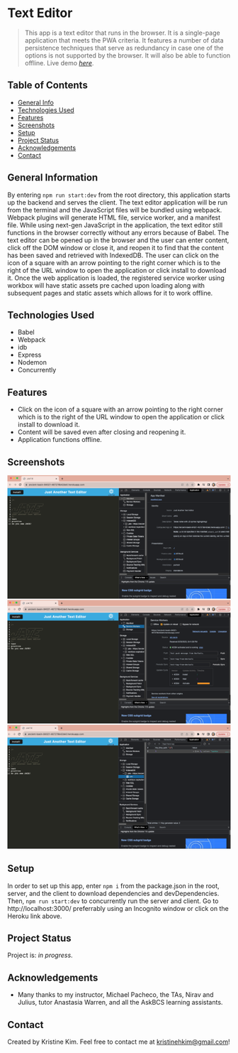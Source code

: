# Text Editor
> This app is a text editor that runs in the browser.  It is a single-page application that meets the PWA criteria.  It features a number of data persistence techniques that serve as redundancy in case one of the options is not supported by the browser.  It will also be able to function offline.
> Live demo [_here_](https://ancient-basin-84021-467278b42de0.herokuapp.com/). <!-- If you have the project hosted somewhere, include the link here. -->

## Table of Contents
* [General Info](#general-information)
* [Technologies Used](#technologies-used)
* [Features](#features)
* [Screenshots](#screenshots)
* [Setup](#setup)
* [Project Status](#project-status)
* [Acknowledgements](#acknowledgements)
* [Contact](#contact)
<!-- * [License](#license) -->


## General Information
By entering `npm run start:dev` from the root directory, this application starts up the backend and serves the client.  The text editor application will be run from the terminal and the JavaScript files will be bundled using webpack.  Webpack plugins will generate HTML file, service worker, and a manifest file.  While using next-gen JavaScript in the application, the text editor still functions in the browser correctly without any errors because of Babel.  The text editor can be opened up in the browser and the user can enter content, click off the DOM window or close it, and reopen it to find that the content has been saved and retrieved with IndexedDB.  The user can click on the icon of a square with an arrow pointing to the right corner which is to the right of the URL window to open the application or click install to download it.  Once the web application is loaded, the registered service worker using workbox will have static assets pre cached upon loading along with subsequent pages and static assets which allows for it to work offline.
<!-- You don't have to answer all the questions - just the ones relevant to your project. -->


## Technologies Used
- Babel
- Webpack
- idb
- Express
- Nodemon
- Concurrently


## Features
- Click on the icon of a square with an arrow pointing to the right corner which is to the right of the URL window to open the application or click install to download it.
- Content will be saved even after closing and reopening it.
- Application functions offline.


## Screenshots
![Example screenshot](./assets/jate.png)
![Example screenshot](./assets/jate2.png)
![Example screenshot](./assets/jate3.png)
<!-- If you have screenshots you'd like to share, include them here. -->


## Setup
In order to set up this app, enter `npm i` from the package.json in the  root, server, and the client to download dependencies and devDependencies.  Then, `npm run start:dev` to concurrently run the server and client.  Go to http://localhost:3000/ preferrably using an Incognito window or click on the Heroku link above.


## Project Status
Project is: _in progress_.


## Acknowledgements
- Many thanks to my instructor, Michael Pacheco, the TAs, Nirav and Julius, tutor Anastasia Warren, and all the AskBCS learning assistants.

## Contact
Created by Kristine Kim.  Feel free to contact me at kristinehkim@gmail.com!

<!-- Optional -->
<!-- ## License -->
<!-- This project is open source and available under the [... License](). -->

<!-- You don't have to include all sections - just the one's relevant to your project -->